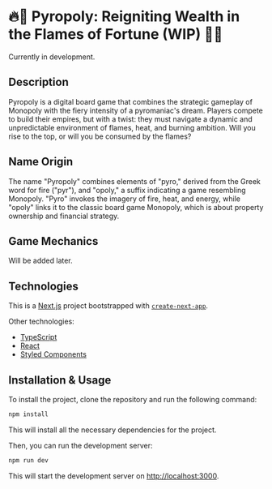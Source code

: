 # 🔥🎲 Pyropoly: Reigniting Wealth in the Flames of Fortune (WIP) 🎲🔥

Currently in development.

## Description

Pyropoly is a digital board game that combines the strategic gameplay of Monopoly with the fiery intensity of a pyromaniac's dream. Players compete to build their empires, but with a twist: they must navigate a dynamic and unpredictable environment of flames, heat, and burning ambition. Will you rise to the top, or will you be consumed by the flames?

## Name Origin

The name "Pyropoly" combines elements of "pyro," derived from the Greek word for fire ("pyr"), and "opoly," a suffix indicating a game resembling Monopoly. "Pyro" invokes the imagery of fire, heat, and energy, while "opoly" links it to the classic board game Monopoly, which is about property ownership and financial strategy.

## Game Mechanics

Will be added later.

## Technologies

This is a [Next.js](https://nextjs.org/) project bootstrapped with [`create-next-app`](https://github.com/vercel/next.js/tree/canary/packages/create-next-app).

Other technologies:

- [TypeScript](https://www.typescriptlang.org/)
- [React](https://reactjs.org/)
- [Styled Components](https://styled-components.com/)

## Installation & Usage

To install the project, clone the repository and run the following command:

```bash
npm install
```

This will install all the necessary dependencies for the project.

Then, you can run the development server:

```bash
npm run dev
```

This will start the development server on [http://localhost:3000](http://localhost:3000).
